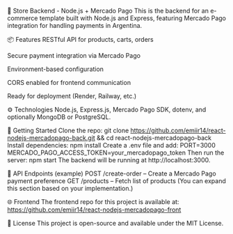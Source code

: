 🛒 Store Backend - Node.js + Mercado Pago
This is the backend for an e-commerce template built with Node.js and Express, featuring Mercado Pago integration for handling payments in Argentina.

📦 Features
RESTful API for products, carts, orders

Secure payment integration via Mercado Pago

Environment-based configuration

CORS enabled for frontend communication

Ready for deployment (Render, Railway, etc.)

⚙️ Technologies
Node.js, Express.js, Mercado Pago SDK, dotenv, and optionally MongoDB or PostgreSQL.

🚀 Getting Started
Clone the repo: git clone https://github.com/emiir14/react-nodejs-mercadopago-back.git && cd react-nodejs-mercadopago-back
Install dependencies: npm install
Create a .env file and add:
PORT=3000
MERCADO_PAGO_ACCESS_TOKEN=your_mercadopago_token
Then run the server: npm start
The backend will be running at http://localhost:3000.

📡 API Endpoints (example)
POST /create-order – Create a Mercado Pago payment preference
GET /products – Fetch list of products
(You can expand this section based on your implementation.)

🌐 Frontend
The frontend repo for this project is available at: https://github.com/emiir14/react-nodejs-mercadopago-front

📄 License
This project is open-source and available under the MIT License.
